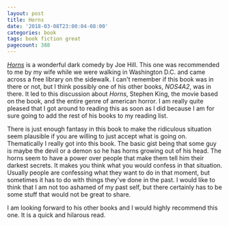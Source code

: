 ```yaml
---
layout: post
title: Horns
date: '2018-03-08T23:00:04-08:00'
categories: book
tags: book fiction great
pagecount: 388
---
```


[*Horns*][amaz-horns] is a wonderful dark comedy by Joe Hill.
This one was recommended to me by my wife while we were walking in Washington D.C. and came across a
free library on the sidewalk. I can't remember if this book was in there or not, but I think
possibly one of his other books, *NOS4A2*, was in there. It led to this discussion about *Horns*,
Stephen King, the movie based on the book, and the entire genre of american horror. I am really
quite pleased that I got around to reading this as soon as I did because I am for sure going to add
the rest of his books to my reading list.

There is just enough fantasy in this book to make the ridiculous situation seem plausible if you are
willing to just accept what is going on. Thematically I really got into this book. The basic gist
being that some guy is maybe the devil or a demon so he has horns growing out of his head. The horns
seem to have a power over people that make them tell him their darkest secrets. It makes you think
what you would confess in that situation. Usually people are confessing what they want to do in that
moment, but sometimes it has to do with things they've done in the past. I would like to think that
I am not too ashamed of my past self, but there certainly has to be some stuff that would not be
great to share.

I am looking forward to his other books and I would highly recommend this one. It is a quick and
hilarous read.


[amaz-horns]:       http://amzn.to/2Db4s6L
